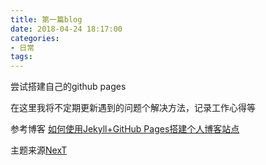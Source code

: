 ```yaml
---
title: 第一篇blog
date: 2018-04-24 18:17:00
categories:
- 日常
tags:
---
```


尝试搭建自己的github pages

在这里我将不定期更新遇到的问题个解决方法，记录工作心得等

参考博客 [如何使用Jekyll+GitHub Pages搭建个人博客站点](https://blog.csdn.net/u010454030/article/details/79908682)

主题来源[NexT](https://github.com/Simpleyyt/jekyll-theme-next)

